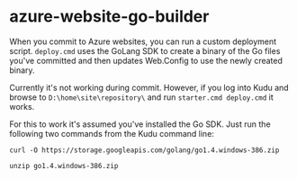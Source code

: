 # azure-website-go-builder

When you commit to Azure websites, you can run a custom deployment script. `deploy.cmd` uses the GoLang SDK to create a binary of the Go files you've committed and then updates Web.Config to use the newly created binary.

Currently it's not working during commit. However, if you log into Kudu and browse to `D:\home\site\repository\` and run `starter.cmd deploy.cmd` it works.

For this to work it's assumed you've installed the Go SDK. Just run the following two commands from the Kudu command line:

	curl -O https://storage.googleapis.com/golang/go1.4.windows-386.zip

	unzip go1.4.windows-386.zip